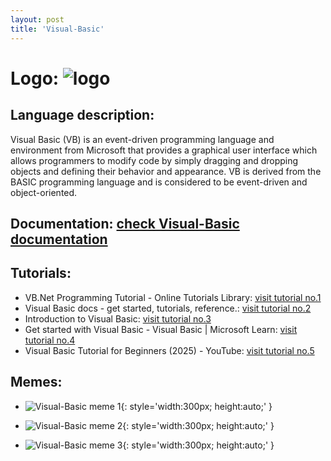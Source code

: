 ```yaml
---
layout: post
title: 'Visual-Basic'
---
```

# Logo: ![logo](https://www.tiobe.com/wp-content/themes/tiobe/tiobe-index/images/Visual_Basic.png)

## Language description: 
Visual Basic (VB) is an event-driven programming language and environment from Microsoft that provides a graphical user interface which allows programmers to modify code by simply dragging and dropping objects and defining their behavior and appearance. VB is derived from the BASIC programming language and is considered to be event-driven and object-oriented.

## Documentation: [check Visual-Basic documentation](https://learn.microsoft.com/en-us/dotnet/visual-basic/)

## Tutorials:
* VB.Net Programming Tutorial - Online Tutorials Library:
 [visit tutorial no.1](https://www.tutorialspoint.com/vb.net/index.htm)
* Visual Basic docs - get started, tutorials, reference.:
 [visit tutorial no.2](https://learn.microsoft.com/en-us/dotnet/visual-basic/)
* Introduction to Visual Basic:
 [visit tutorial no.3](https://www.vbtutor.net/lesson1.html)
* Get started with Visual Basic - Visual Basic | Microsoft Learn:
 [visit tutorial no.4](https://learn.microsoft.com/en-us/dotnet/visual-basic/getting-started/)
* Visual Basic Tutorial for Beginners (2025) - YouTube:
 [visit tutorial no.5](https://www.youtube.com/watch?v=SMqgMOVe2j4)

## Memes: 
* ![Visual-Basic meme 1](https://i.imgflip.com/6uu7gm.jpg){: style='width:300px; height:auto;' }

* ![Visual-Basic meme 2](https://i.pinimg.com/736x/c2/92/b6/c292b6b0e6c42bd7628552cf116e3353.jpg){: style='width:300px; height:auto;' }

* ![Visual-Basic meme 3](http://www.thecoderpedia.com/wp-content/uploads/2020/06/Programming-Mistakes-1024x993.jpg){: style='width:300px; height:auto;' }


